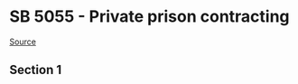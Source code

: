 # SB 5055 - Private prison contracting

[Source](http://lawfilesext.leg.wa.gov/biennium/2023-24/Pdf/Bills/Senate%20Bills/5055.pdf)

## Section 1